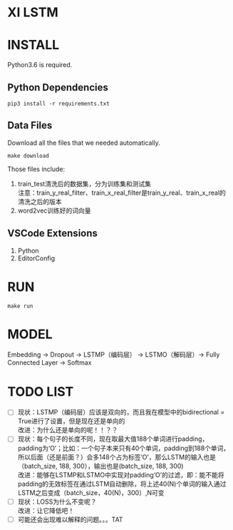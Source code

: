 # XI LSTM


# INSTALL

Python3.6 is required.

## Python Dependencies

```shell
pip3 install -r requirements.txt 
```

## Data Files

Download all the files that we needed automatically.

```shell
make download
```

Those files include:
1. train_test清洗后的数据集，分为训练集和测试集  
    注意：train_y_real_filter、train_x_real_filter是train_y_real、train_x_real的清洗之后的版本
1. word2vec训练好的词向量

## VSCode Extensions

1. Python
1. EditorConfig

# RUN

```shell
make run
```

# MODEL

Embedding -> Dropout -> LSTMP（编码层） -> LSTMO（解码层）-> Fully Connected Layer -> Softmax

# TODO LIST

- [ ] 现状：LSTMP（编码层）应该是双向的，而且我在模型中的bidirectional = True进行了设置，但是现在还是单向的  
    改进：为什么还是单向的呢！！？？
- [ ] 现状：每个句子的长度不同，现在取最大值188个单词进行padding，padding为‘O’；比如：一个句子本来只有40个单词，padding到188个单词，所以后面（还是前面？）会多148个占为标签‘O’，那么LSTM的输入也是（batch_size, 188, 300），输出也是(batch_size, 188, 300)  
    改进：能够在LSTMP和LSTMO中实现对padding‘O’的过滤，即：能不能将padding的无效标签在通过LSTM自动删除，将上述40(N)个单词的输入通过LSTM之后变成（batch_size，40(N)，300）,N可变
- [ ] 现状：LOSS为什么不变呢？  
	改进：让它降低吧！
- [ ] 可能还会出现难以解释的问题。。。TAT

